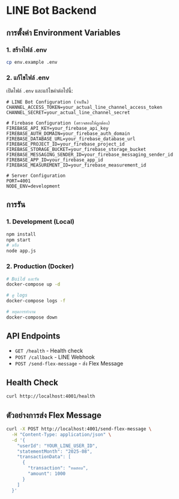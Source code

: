 # LINE Bot Backend

## การตั้งค่า Environment Variables

### 1. สร้างไฟล์ .env
```bash
cp env.example .env
```

### 2. แก้ไขไฟล์ .env
เปิดไฟล์ `.env` และแก้ไขค่าต่อไปนี้:

```env
# LINE Bot Configuration (จำเป็น)
CHANNEL_ACCESS_TOKEN=your_actual_line_channel_access_token
CHANNEL_SECRET=your_actual_line_channel_secret

# Firebase Configuration (ตรวจสอบให้ถูกต้อง)
FIREBASE_API_KEY=your_firebase_api_key
FIREBASE_AUTH_DOMAIN=your_firebase_auth_domain
FIREBASE_DATABASE_URL=your_firebase_database_url
FIREBASE_PROJECT_ID=your_firebase_project_id
FIREBASE_STORAGE_BUCKET=your_firebase_storage_bucket
FIREBASE_MESSAGING_SENDER_ID=your_firebase_messaging_sender_id
FIREBASE_APP_ID=your_firebase_app_id
FIREBASE_MEASUREMENT_ID=your_firebase_measurement_id

# Server Configuration
PORT=4001
NODE_ENV=development
```

## การรัน

### 1. Development (Local)
```bash
npm install
npm start
# หรือ
node app.js
```

### 2. Production (Docker)
```bash
# Build และรัน
docker-compose up -d

# ดู logs
docker-compose logs -f

# หยุดการทำงาน
docker-compose down
```

## API Endpoints

- `GET /health` - Health check
- `POST /callback` - LINE Webhook
- `POST /send-flex-message` - ส่ง Flex Message

## Health Check
```bash
curl http://localhost:4001/health
```

## ตัวอย่างการส่ง Flex Message
```bash
curl -X POST http://localhost:4001/send-flex-message \
  -H "Content-Type: application/json" \
  -d '{
    "userId": "YOUR_LINE_USER_ID",
    "statementMonth": "2025-08",
    "transactionData": [
      {
        "transaction": "ทดสอบ",
        "amount": 1000
      }
    ]
  }'
```
